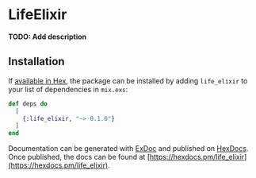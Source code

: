 # LifeElixir

**TODO: Add description**

## Installation

If [available in Hex](https://hex.pm/docs/publish), the package can be installed
by adding `life_elixir` to your list of dependencies in `mix.exs`:

```elixir
def deps do
  [
    {:life_elixir, "~> 0.1.0"}
  ]
end
```

Documentation can be generated with [ExDoc](https://github.com/elixir-lang/ex_doc)
and published on [HexDocs](https://hexdocs.pm). Once published, the docs can
be found at [https://hexdocs.pm/life_elixir](https://hexdocs.pm/life_elixir).

